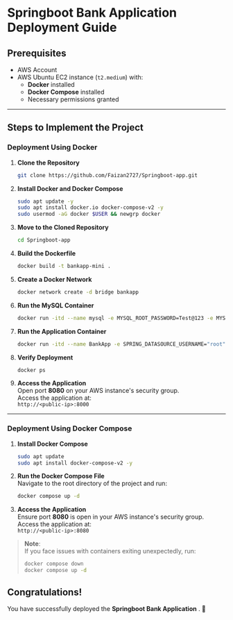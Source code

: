 
# Springboot Bank Application Deployment Guide

## Prerequisites

- AWS Account
- AWS Ubuntu EC2 instance (`t2.medium`) with:
  - **Docker** installed
  - **Docker Compose** installed
  - Necessary permissions granted

---

## Steps to Implement the Project

### Deployment Using Docker

1. **Clone the Repository**  
   ```bash
   git clone https://github.com/Faizan2727/Springboot-app.git
   ```

2. **Install Docker and Docker Compose**  
   ```bash
   sudo apt update -y
   sudo apt install docker.io docker-compose-v2 -y
   sudo usermod -aG docker $USER && newgrp docker
   ```

3. **Move to the Cloned Repository**  
   ```bash
   cd Springboot-app
   ```

4. **Build the Dockerfile**  
   ```bash
   docker build -t bankapp-mini .
   ```
   

5. **Create a Docker Network**  
   ```bash
   docker network create -d bridge bankapp
   ```

6. **Run the MySQL Container**  
   ```bash
   docker run -itd --name mysql -e MYSQL_ROOT_PASSWORD=Test@123 -e MYSQL_DATABASE=BankDB --network=bankapp mysql
   ```

7. **Run the Application Container**  
   ```bash
   docker run -itd --name BankApp -e SPRING_DATASOURCE_USERNAME="root" -e SPRING_DATASOURCE_URL="jdbc:mysql://mysql:3306/BankDB?useSSL=false&allowPublicKeyRetrieval=true&serverTimezone=UTC" -e SPRING_DATASOURCE_PASSWORD="Test@123"  --network=bankapp -p 8080:8080 bankapp-mini
   ```

8. **Verify Deployment**  
   ```bash
   docker ps
   ```

9. **Access the Application**  
   Open port **8080** on your AWS instance's security group.  
   Access the application at:  
   `http://<public-ip>:8000`

---

### Deployment Using Docker Compose

1. **Install Docker Compose**  
   ```bash
   sudo apt update
   sudo apt install docker-compose-v2 -y
   ```

2. **Run the Docker Compose File**  
   Navigate to the root directory of the project and run:  
   ```bash
   docker compose up -d
   ```

3. **Access the Application**  
   Ensure port **8080** is open in your AWS instance's security group.  
   Access the application at:  
   `http://<public-ip>:8080`

> **Note**:  
> If you face issues with containers exiting unexpectedly, run:  
> ```bash
> docker compose down
> docker compose up -d
> ```

## Congratulations!  
You have successfully deployed the **Springboot Bank Application** . 🎉

